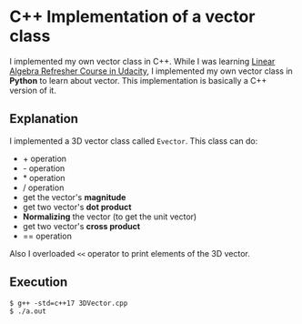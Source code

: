 # C++ Implementation of a vector class

I implemented my own vector class in C++. While I was learning [Linear Algebra Refresher Course in Udacity](https://www.udacity.com/course/linear-algebra-refresher-course--ud953), I implemented my own vector class in **Python** to learn about vector. This implementation is basically a C++ version of it.

## Explanation
I implemented a 3D vector class called `Evector`. This class can do:
-  \+ operation
-  \- operation
- \* operation
- \/ operation
- get the vector's **magnitude**
- get two vector's **dot product**
- **Normalizing** the vector (to get the unit vector)
- get two vector's **cross product**
- \== operation

Also I overloaded `<<` operator to print elements of the 3D vector.

## Execution
```
$ g++ -std=c++17 3DVector.cpp
$ ./a.out
```
 
